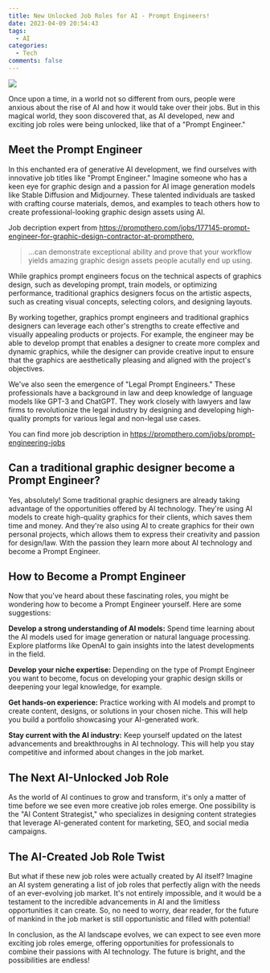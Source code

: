 ```yaml
---
title: New Unlocked Job Roles for AI - Prompt Engineers!
date: 2023-04-09 20:54:43
tags:
  - AI
categories:
  - Tech
comments: false
---
```


![](prompt_engineer.png)

Once upon a time, in a world not so different from ours, people were anxious about the rise of AI and how it would take over their jobs. But in this magical world, they soon discovered that, as AI developed, new and exciting job roles were being unlocked, like that of a "Prompt Engineer."

## Meet the Prompt Engineer
In this enchanted era of generative AI development, we find ourselves with innovative job titles like "Prompt Engineer." Imagine someone who has a keen eye for graphic design and a passion for AI image generation models like Stable Diffusion and Midjourney. These talented individuals are tasked with crafting course materials, demos, and examples to teach others how to create professional-looking graphic design assets using AI.

Job decription expert from https://prompthero.com/jobs/177145-prompt-engineer-for-graphic-design-contractor-at-prompthero,
> ...can demonstrate exceptional ability and prove that your workflow yields amazing graphic design assets people acutally end up using.

While graphics prompt engineers focus on the technical aspects of graphics design, such as developing prompt, train models, or optimizing performance, traditional graphics designers focus on the artistic aspects, such as creating visual concepts, selecting colors, and designing layouts.

By working together, graphics prompt engineers and traditional graphics designers can leverage each other's strengths to create effective and visually appealing products or projects. For example, the engineer may be able to develop prompt that enables a designer to create more complex and dynamic graphics, while the designer can provide creative input to ensure that the graphics are aesthetically pleasing and aligned with the project's objectives.

We've also seen the emergence of "Legal Prompt Engineers." These professionals have a background in law and deep knowledge of language models like GPT-3 and ChatGPT. They work closely with lawyers and law firms to revolutionize the legal industry by designing and developing high-quality prompts for various legal and non-legal use cases.

You can find more job description in https://prompthero.com/jobs/prompt-engineering-jobs

## Can a traditional graphic designer become a Prompt Engineer?
Yes, absolutely! Some traditional graphic designers are already taking advantage of the opportunities offered by AI technology. They're using AI models to create high-quality graphics for their clients, which saves them time and money. And they're also using AI to create graphics for their own personal projects, which allows them to express their creativity and passion for design/law. With the passion they learn more about AI technology and become a Prompt Engineer.

## How to Become a Prompt Engineer
Now that you've heard about these fascinating roles, you might be wondering how to become a Prompt Engineer yourself. Here are some suggestions:

**Develop a strong understanding of AI models:** Spend time learning about the AI models used for image generation or natural language processing. Explore platforms like OpenAI to gain insights into the latest developments in the field.

**Develop your niche expertise:** Depending on the type of Prompt Engineer you want to become, focus on developing your graphic design skills or deepening your legal knowledge, for example.

**Get hands-on experience:** Practice working with AI models and prompt to create content, designs, or solutions in your chosen niche. This will help you build a portfolio showcasing your AI-generated work.

**Stay current with the AI industry:** Keep yourself updated on the latest advancements and breakthroughs in AI technology. This will help you stay competitive and informed about changes in the job market.

## The Next AI-Unlocked Job Role
As the world of AI continues to grow and transform, it's only a matter of time before we see even more creative job roles emerge. One possibility is the "AI Content Strategist," who specializes in designing content strategies that leverage AI-generated content for marketing, SEO, and social media campaigns.

## The AI-Created Job Role Twist
But what if these new job roles were actually created by AI itself? Imagine an AI system generating a list of job roles that perfectly align with the needs of an ever-evolving job market. It's not entirely impossible, and it would be a testament to the incredible advancements in AI and the limitless opportunities it can create. So, no need to worry, dear reader, for the future of mankind in the job market is still opportunistic and filled with potential!

In conclusion, as the AI landscape evolves, we can expect to see even more exciting job roles emerge, offering opportunities for professionals to combine their passions with AI technology. The future is bright, and the possibilities are endless!